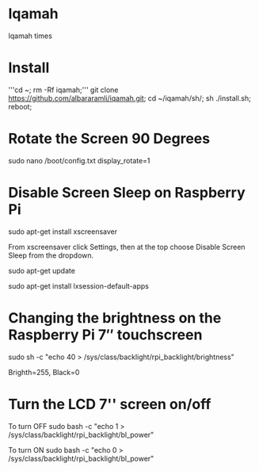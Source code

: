 # Iqamah
Iqamah times


# Install
'''cd ~; rm -Rf iqamah;''' git clone https://github.com/albararamli/iqamah.git; cd ~/iqamah/sh/; sh ./install.sh; reboot;

# Rotate the Screen 90 Degrees
sudo nano /boot/config.txt
display_rotate=1


# Disable Screen Sleep on Raspberry Pi

sudo apt-get install xscreensaver

From xscreensaver click Settings, then at the top choose Disable Screen Sleep from the dropdown. 

sudo apt-get update

sudo apt-get install lxsession-default-apps


# Changing the brightness on the Raspberry Pi 7″ touchscreen
sudo sh -c "echo 40 > /sys/class/backlight/rpi_backlight/brightness"

Brighth=255, Black=0

# Turn the LCD 7'' screen on/off
To turn OFF
sudo bash -c "echo 1 > /sys/class/backlight/rpi_backlight/bl_power"

To turn ON
sudo bash -c "echo 0 > /sys/class/backlight/rpi_backlight/bl_power"
